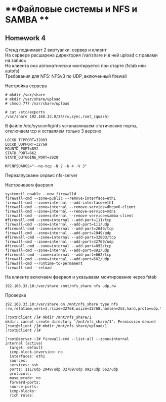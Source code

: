 # **Файловые системы и NFS и SAMBA **

## **Homework 4**

Стенд поднимает 2 виртуалки: сервер и клиент  
На сервере расшарена директория /var/share и в ней upload с правами на запись  
На клиента она автоматически монтируется при старте (fstab или autofs)  
Требования для NFS: NFSv3 по UDP, включенный firewall

Настройка сервера
```
# mkdir /var/share
# mkdir /var/share/upload
# chmod 777 /var/share/upload

# cat /etc/exports
/var/share 192.168.33.0/24(rw,sync,root_squash)
```

В файле /etc/sysconfig/nfs устанавливаем статические порты, отключаем tcp и оставляем только 3 версию
```
LOCKD_TCPPORT=32803
LOCKD_UDPPORT=32769
MOUNTD_PORT=892
STATD_PORT=662
STATD_OUTGOING_PORT=2020

RPCNFSDARGS="--no-tcp -N 2 -N 4 -V 3"

```
Перезапускаем сервис nfs-server

Настраиваем фаервол
```
systemctl enable --now firewalld
firewall-cmd --zone=public --remove-interface=eth1
firewall-cmd --zone=internal --add-interface=eth1
firewall-cmd --zone=internal --remove-service=dhcpv6-client
firewall-cmd --zone=internal --remove-service=mdns
firewall-cmd --zone=internal --remove-service=samba-client
#firewall-cmd --zone=internal --add-port=111/tcp
firewall-cmd --zone=internal --add-port=111/udp
#firewall-cmd --zone=internal --add-port=2049/tcp
firewall-cmd --zone=internal --add-port=2049/udp
#firewall-cmd --zone=internal --add-port=32803/tcp
firewall-cmd --zone=internal --add-port=32769/udp
#firewall-cmd --zone=internal --add-port=892/tcp
firewall-cmd --zone=internal --add-port=892/udp
#firewall-cmd --zone=internal --add-port=662/tcp
firewall-cmd --zone=internal --add-port=662/udp
firewall-cmd --runtime-to-permanent
firewall-cmd --reload
```
На клиенте включаем фаервол и указываем монтирование через fstab
```
192.168.33.10:/var/share /mnt/nfs_share nfs udp,rw
```
Проверка
```
192.168.33.10:/var/share on /mnt/nfs_share type nfs (rw,relatime,vers=3,rsize=32768,wsize=32768,namlen=255,hard,proto=udp,timeo=11,retrans=3,sec=sys,mountaddr=192.168.33.10,mountvers=3,mountport=892,mountproto=udp,local_lock=none,addr=192.168.33.10)

[root@client /]# mkdir /mnt/nfs_share/1
mkdir: cannot create directory ‘/mnt/nfs_share/1’: Permission denied
[root@client /]# mkdir /mnt/nfs_share/upload/1
[root@client /]#

[root@server ~]# firewall-cmd --list-all --zone=internal
internal (active)
  target: default
  icmp-block-inversion: no
  interfaces: eth1
  sources:
  services: ssh
  ports: 111/udp 2049/udp 32769/udp 892/udp 662/udp
  protocols:
  masquerade: no
  forward-ports:
  source-ports:
  icmp-blocks:
  rich rules:
```
